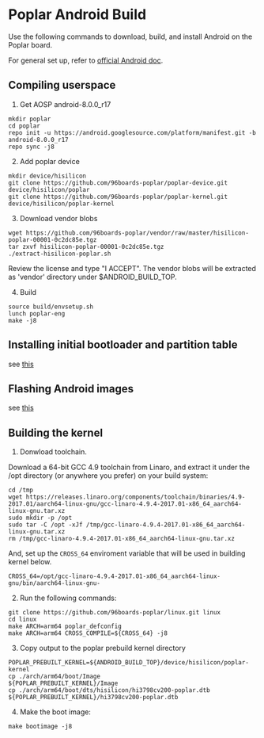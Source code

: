 # Poplar Android Build

Use the following commands to download, build, and install Android on the Poplar board.

For general set up, refer to [official Android doc](https://source.android.com/source/initializing).

## Compiling userspace

1. Get AOSP android-8.0.0_r17
```
mkdir poplar
cd poplar
repo init -u https://android.googlesource.com/platform/manifest.git -b android-8.0.0_r17
repo sync -j8
```

2. Add poplar device

```
mkdir device/hisilicon
git clone https://github.com/96boards-poplar/poplar-device.git device/hisilicon/poplar
git clone https://github.com/96boards-poplar/poplar-kernel.git device/hisilicon/poplar-kernel
```

3. Download vendor blobs

```
wget https://github.com/96boards-poplar/vendor/raw/master/hisilicon-poplar-00001-0c2dc85e.tgz
tar zxvf hisilicon-poplar-00001-0c2dc85e.tgz
./extract-hisilicon-poplar.sh
```

Review the license and type "I ACCEPT". The vendor blobs will be extracted as 'vendor' directory under $ANDROID_BUILD_TOP.

4. Build
```
source build/envsetup.sh
lunch poplar-eng
make -j8
```

## Installing initial bootloader and partition table

see [this](ANDROID-Flash.md#installing-initial-bootloader-and-partition-table)

## Flashing Android images

see [this](ANDROID-Flash.md#flashing-android-images)


## Building the kernel

1. Donwload toolchain.

Download a 64-bit GCC 4.9 toolchain from Linaro, and extract
it under the /opt directory (or anywhere you prefer) on your build system:

```shell
cd /tmp
wget https://releases.linaro.org/components/toolchain/binaries/4.9-2017.01/aarch64-linux-gnu/gcc-linaro-4.9.4-2017.01-x86_64_aarch64-linux-gnu.tar.xz
sudo mkdir -p /opt
sudo tar -C /opt -xJf /tmp/gcc-linaro-4.9.4-2017.01-x86_64_aarch64-linux-gnu.tar.xz
rm /tmp/gcc-linaro-4.9.4-2017.01-x86_64_aarch64-linux-gnu.tar.xz
```

And, set up the `CROSS_64` enviroment variable that will be used in building kernel below.

```shell
CROSS_64=/opt/gcc-linaro-4.9.4-2017.01-x86_64_aarch64-linux-gnu/bin/aarch64-linux-gnu-
```

2. Run the following commands:

```
git clone https://github.com/96boards-poplar/linux.git linux
cd linux
make ARCH=arm64 poplar_defconfig
make ARCH=arm64 CROSS_COMPILE=${CROSS_64} -j8
```

3. Copy output to the poplar prebuild kernel directory

```
POPLAR_PREBUILT_KERNEL=${ANDROID_BUILD_TOP}/device/hisilicon/poplar-kernel
cp ./arch/arm64/boot/Image                      ${POPLAR_PREBUILT_KERNEL}/Image
cp ./arch/arm64/boot/dts/hisilicon/hi3798cv200-poplar.dtb   ${POPLAR_PREBUILT_KERNEL}/hi3798cv200-poplar.dtb
```

4. Make the boot image:

```
make bootimage -j8
```